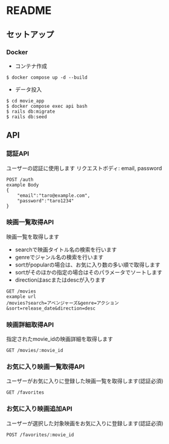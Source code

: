 # README

## セットアップ
### Docker
- コンテナ作成
```
$ docker compose up -d --build
```
- データ投入
```
$ cd movie_app
$ docker compose exec api bash
$ rails db:migrate
$ rails db:seed
```

## API
### 認証API
ユーザーの認証に使用します
リクエストボディ: email, password

```
POST /auth
example Body
{
    "email":"taro@example.com",
    "password":"taro1234"
}
```


### 映画一覧取得API
映画一覧を取得します
- searchで映画タイトル名の検索を行います
- genreでジャンル名の検索を行います
- sortがpopularの場合は、お気に入り数の多い順で取得します
- sortがそのほかの指定の場合はそのパラメータでソートします
- directionはascまたはdescが入ります
```
GET /movies
example url
/movies?search=アベンジャーズ&genre=アクション&sort=release_date&direction=desc
```
### 映画詳細取得API
指定されたmovie_idの映画詳細を取得します
```
GET /movies/:movie_id
```

### お気に入り映画一覧取得API
ユーザーがお気に入りに登録した映画一覧を取得します(認証必須)
```
GET /favorites
```
### お気に入り映画追加API
ユーザーが選択した対象映画をお気に入りに登録します(認証必須)
```
POST /favorites/:movie_id
```
